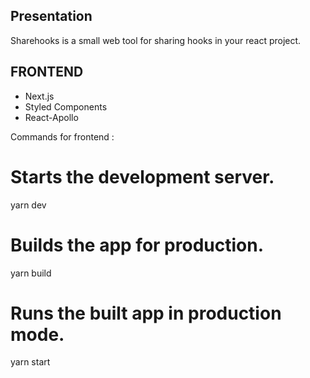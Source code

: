 ## Presentation

Sharehooks is a small web tool for sharing hooks in your react project.

## FRONTEND

- Next.js 
- Styled Components
- React-Apollo

Commands for frontend :

# Starts the development server.
  yarn dev

# Builds the app for production.
  yarn build

# Runs the built app in production mode.
  yarn start